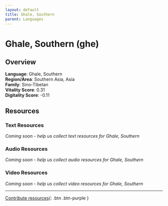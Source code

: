 ```yaml
---
layout: default
title: Ghale, Southern
parent: Languages
---
```


# Ghale, Southern (ghe)

## Overview

**Language**: Ghale, Southern  
**Region/Area**: Southern Asia, Asia  
**Family**: Sino-Tibetan  
**Vitality Score**: 0.31  
**Digitality Score**: -0.11  

## Resources

### Text Resources
*Coming soon - help us collect text resources for Ghale, Southern*

### Audio Resources
*Coming soon - help us collect audio resources for Ghale, Southern*

### Video Resources
*Coming soon - help us collect video resources for Ghale, Southern*

---

[Contribute resources](https://fairtrain.github.io/){: .btn .btn-purple }
